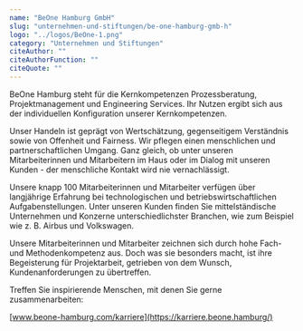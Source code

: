 ```yaml
---
name: "BeOne Hamburg GmbH"
slug: "unternehmen-und-stiftungen/be-one-hamburg-gmb-h"
logo: "../logos/BeOne-1.png"
category: "Unternehmen und Stiftungen"
citeAuthor: ""
citeAuthorFunction: ""
citeQuote: ""
---
```


BeOne Hamburg steht für die Kernkompetenzen Prozessberatung, Projektmanagement und Engineering Services. Ihr Nutzen ergibt sich aus der individuellen Konfiguration unserer Kernkompetenzen.

Unser Handeln ist geprägt von Wertschätzung, gegenseitigem Verständnis sowie von Offenheit und Fairness. Wir pflegen einen menschlichen und partnerschaftlichen Umgang. Ganz gleich, ob unter unseren Mitarbeiterinnen und Mitarbeitern im Haus oder im Dialog mit unseren Kunden - der menschliche Kontakt wird nie vernachlässigt.

Unsere knapp 100 Mitarbeiterinnen und Mitarbeiter verfügen über langjährige Erfahrung bei technologischen und betriebswirtschaftlichen Aufgabenstellungen. Unter unseren Kunden finden Sie mittelständische Unternehmen und Konzerne unterschiedlichster Branchen, wie zum Beispiel wie z. B. Airbus und Volkswagen.

Unsere Mitarbeiterinnen und Mitarbeiter zeichnen sich durch hohe Fach- und Methodenkompetenz aus. Doch was sie besonders macht, ist ihre Begeisterung für Projektarbeit, getrieben von dem Wunsch, Kundenanforderungen zu übertreffen.

Treffen Sie inspirierende Menschen, mit denen Sie gerne zusammenarbeiten:

[www.beone-hamburg.com/karriere](https://karriere.beone.hamburg/)
